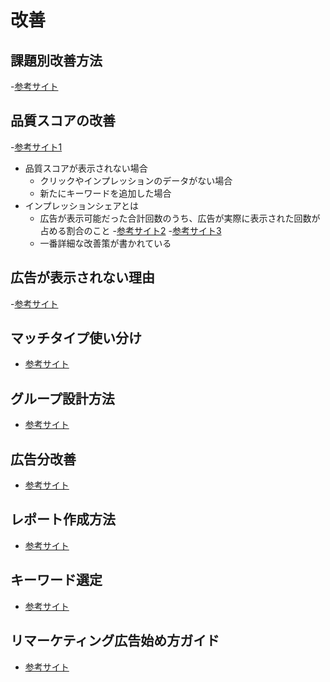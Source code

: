 # 改善


## 課題別改善方法
-[参考サイト](https://n-works.link/blog/webad/listingad-improvement)

## 品質スコアの改善
-[参考サイト1](https://n-works.link/blog/webad/listing-ads-quality-score)
- 品質スコアが表示されない場合
    - クリックやインプレッションのデータがない場合
    - 新たにキーワードを追加した場合
- インプレッションシェアとは
    -  広告が表示可能だった合計回数のうち、広告が実際に表示された回数が占める割合のこと
-[参考サイト2](https://funnelinc.tokyo/blog/p463/)
-[参考サイト3](https://www.uniad.co.jp/210202)
    - 一番詳細な改善策が書かれている

## 広告が表示されない理由
-[参考サイト](https://n-works.link/blog/webad/listing-dontshow)

## マッチタイプ使い分け
- [参考サイト](https://n-works.link/blog/webad/listing-match-types)

## グループ設計方法
- [参考サイト](https://n-works.link/blog/webad/listing-ad-group-design)

##  広告分改善
- [参考サイト](https://n-works.link/blog/webad/listing_ctr)

## レポート作成方法
- [参考サイト](https://n-works.link/blog/webad/reporting_listing)

## キーワード選定
- [参考サイト](https://n-works.link/blog/webad/listing-keyword)

## リマーケティング広告始め方ガイド
- [参考サイト](https://n-works.link/blog/webad/remarkteing-ads)

